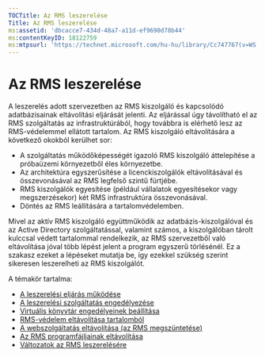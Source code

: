 ```yaml
---
TOCTitle: Az RMS leszerelése
Title: Az RMS leszerelése
ms:assetid: 'dbcacce7-434d-48a7-a11d-ef9690d78b44'
ms:contentKeyID: 18122759
ms:mtpsurl: 'https://technet.microsoft.com/hu-hu/library/Cc747767(v=WS.10)'
---
```


Az RMS leszerelése
==================

A leszerelés adott szervezetben az RMS kiszolgáló és kapcsolódó adatbázisainak eltávolítási eljárását jelenti. Az eljárással úgy távolítható el az RMS szolgáltatás az infrastruktúrából, hogy továbbra is elérhető lesz az RMS-védelemmel ellátott tartalom. Az RMS kiszolgáló eltávolítására a következő okokból kerülhet sor:

-   A szolgáltatás működőképességét igazoló RMS kiszolgáló áttelepítése a próbaüzemi környezetből éles környezetbe.
-   Az architektúra egyszerűsítése a licenckiszolgálók eltávolításával és összevonásával az RMS legfelső szintű fürtjébe.
-   RMS kiszolgálók egyesítése (például vállalatok egyesítésekor vagy megszerzésekor) két RMS infrastruktúra összevonásával.
-   Döntés az RMS leállítására a tartalomvédelemben.

Mivel az aktív RMS kiszolgáló együttműködik az adatbázis-kiszolgálóval és az Active Directory szolgáltatással, valamint számos, a kiszolgálóban tárolt kulccsal védett tartalommal rendelkezik, az RMS szervezetből való eltávolítása jóval több lépést jelent a program egyszerű törlésénél. Ez a szakasz ezeket a lépéseket mutatja be, így ezekkel szükség szerint sikeresen leszerelheti az RMS kiszolgálót.

A témakör tartalma:

-   [A leszerelési eljárás működése](https://technet.microsoft.com/57bd9949-9433-437b-93ed-ffb2dff9992e)
-   [A leszerelési szolgáltatás engedélyezése](https://technet.microsoft.com/45226e85-b50d-41cc-aca7-0f603f8509d5)
-   [Virtuális könyvtár engedélyeinek beállítása](https://technet.microsoft.com/45112111-9608-45b1-9a86-7b313d0a1579)
-   [RMS-védelem eltávolítása tartalomból](https://technet.microsoft.com/c30361e3-50d2-4474-a87d-d38de502cf9e)
-   [A webszolgáltatás eltávolítása (az RMS megszüntetése)](https://technet.microsoft.com/68b4e2b0-b1b7-4b0a-8c1a-82ac27c1f12e)
-   [Az RMS programfájljainak eltávolítása](https://technet.microsoft.com/d1dc8a8b-f8de-487f-87b4-2174d449f0bc)
-   [Változatok az RMS leszerelésére](https://technet.microsoft.com/4d32f35e-997d-4d10-ab66-efe217e853f7)
